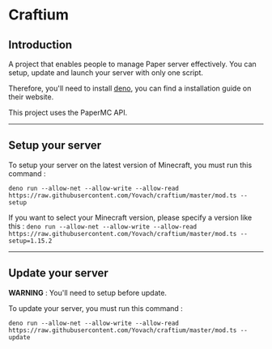 # Craftium

## Introduction

A project that enables people to manage Paper server effectively. You can setup, update and launch your server with only one script.

Therefore, you'll need to install [deno](https://deno.land/), you can find a installation guide on their website.

This project uses the PaperMC API.

---

## Setup your server

To setup your server on the latest version of Minecraft, you must run this command :

``deno run --allow-net --allow-write --allow-read https://raw.githubusercontent.com/Yovach/craftium/master/mod.ts --setup``


If you want to select your Minecraft version, please specify a version like this :
``deno run --allow-net --allow-write --allow-read https://raw.githubusercontent.com/Yovach/craftium/master/mod.ts --setup=1.15.2``

---

## Update your server

**WARNING** : You'll need to setup before update.

To update your server, you must run this command :

``deno run --allow-net --allow-write --allow-read https://raw.githubusercontent.com/Yovach/craftium/master/mod.ts --update``